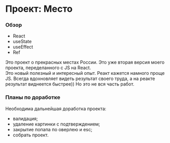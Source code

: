 # Проект: Место

### Обзор
* React
* useState
* useEffect
* Ref

Это проект о прекрасных местах России. Это уже вторая версия моего проекта, переделанного с JS на React. \
Это новый полезный и интересный опыт. Реакт кажется намного проще JS. Всегда вдохновляет видеть результат своего труда, а на реакте результат виднеется быстрее))
Но это не вся часть работ.

### Планы по доработке
Необходима дальнейшая доработка проекта:
- валидация;
- удаление картинки с подтверждением;
- закрытие попапа по оверлею и esc;
- собрать проект.
